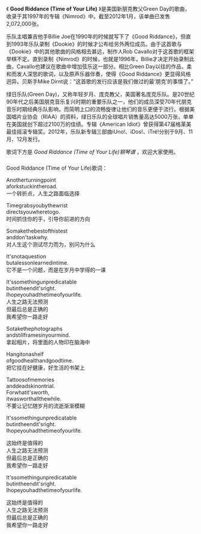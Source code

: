 

《 **Good Riddance (Time of Your Life)** 》是美国新朋克教父Green
Day的歌曲，收录于其1997年的专辑《Nimrod》中。截至2012年1月，该单曲已发售2,072,000张。

  

乐队主唱兼吉他手Billie Joe在1990年的时候就写下了《Good
Riddance》，但直到1993年乐队录制《Dookie》的时候才公布给另外两位成员。由于这首歌与《Dookie》中的其他歌曲的风格相去甚远，制作人Rob
Cavallo对于这首歌的框架举棋不定。直到录制《Nimrod》的时候，也就是1996年，Billie才决定开始录制此曲，Cavallo也建议在歌曲中增加弦乐这一部分。相比Green
Day以往的作品，柔和而发人深思的歌词，以及原声乐器伴奏，使得《Good Riddance》更显得风格迥异。贝斯手Mike
Dirnt说：”这首歌的发行应该是我们做过的最‘朋克’的事情了。”

  

绿日乐队(Green
Day)，又称年轻岁月、庞克教父，美国著名庞克乐队。是20世纪90年代之后美国朋克音乐复兴时期的重要乐队之一，他们的成员深受70年代朋克音乐时期经典乐队影响，而简明上口的流畅旋律让他们的音乐更便于流行。根据美国唱片业协会（RIAA）的资料，绿日乐队的全球唱片销售量高达5000万张，单单在美国就创下超过2100万的佳绩。专辑《American
Idiot》曾获得第47届格莱美最佳摇滚专辑奖。2012年，乐队新专辑三部曲iUno!、iDos!、iTré!分别于9月、11月、12月发行。

  

歌词下方是 _Good Riddance (Time of Your Life)钢琴谱_ ，欢迎大家使用。

###  
Good Riddance (Time of Your Life)歌词：

  

Anotherturningpoint  
aforkstuckintheroad.  
一个转折点，人生之路面临选择

  
Timegrabsyoubythewrist  
directsyouwheretogo.  
时间抓住你的手，引导你前进的方向

  
Somakethebestofthistest  
anddon'taskwhy.  
对人生这个测试尽力而为，别问为什么

  
It'snotaquestion  
butalessonlearnedintime.  
它不是一个问题，而是在岁月中学得的一课

  
It'ssomethingunpredicatable  
butintheendit'sright.  
Ihopeyouhadthetimeofyourlife.  
人生之路无法预测  
但最后总是正确的  
我希望你一路走好

  
Sotakethephotographs  
andstillframesinyourmind.  
拿起相片，将里面的人物印在脑海中

  
Hangitonashelf  
ofgoodhealthandgoodtime.  
把它挂在好健康，好生活的书架上

  
Tattoosofmemories  
anddeadskinontrial.  
Forwhatit'sworth,  
itwasworthallthewhile.  
不要让记忆随岁月的流逝渐渐模糊

  
It'ssomethingunpredicatable  
butintheendit'sright.  
Ihopeyouhadthetimeofyourlife.

这始终是值得的  
人生之路无法预测  
但最后总是正确的  
我希望你一路走好

It'ssomethingunpredicatable  
butintheendit'sright.  
Ihopeyouhadthetimeofyourlife.

这始终是值得的  
人生之路无法预测  
但最后总是正确的  
我希望你一路走好

